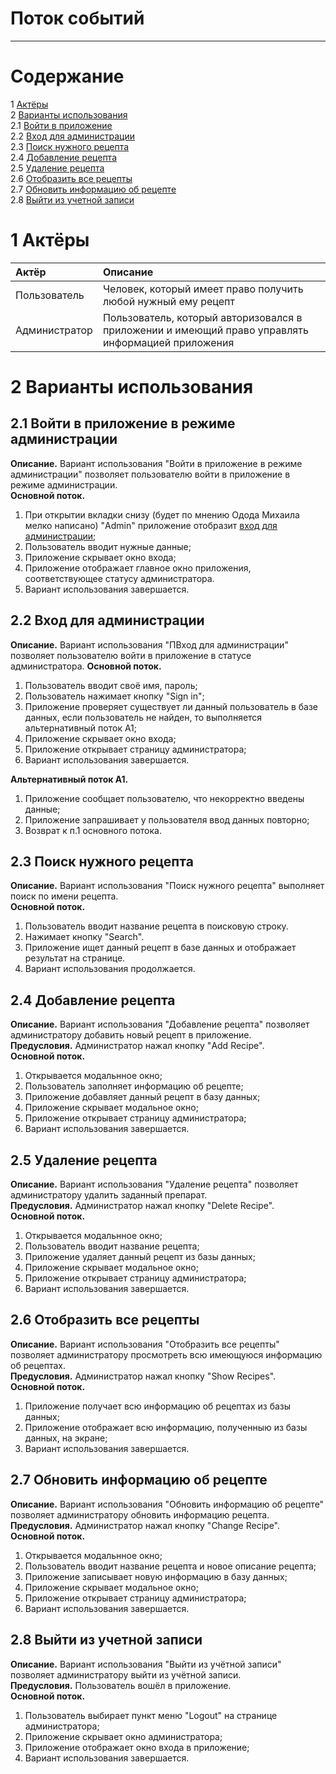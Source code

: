 # Поток событий
---

# Содержание
1 [Актёры](#actors)  
2 [Варианты использования](#use_case)  
2.1 [Войти в приложение](#sign_in_to_the_app)   
2.2 [Вход для администрации](#admin_sign)  
2.3 [Поиск нужного рецепта](#search_recipe)  
2.4 [Добавление рецепта](#add_recipe)  
2.5 [Удаление рецепта](#delete_recipe)  
2.6 [Отобразить все рецепты](#show)  
2.7 [Обновить информацию об рецепте](#change)  
2.8 [Выйти из учетной записи](#logout)  


<a name="actors"/>

# 1 Актёры

| Актёр | Описание |
|:--|:--|
| Пользователь | Человек, который имеет право получить любой нужный ему рецепт |
| Администратор | Пользователь, который авторизовался в приложении и имеющий право управлять информацией приложения |

<a name="use_case"/>

# 2 Варианты использования

<a name="sign_in_to_the_app"/>

## 2.1 Войти в приложение в режиме администрации 

**Описание.** Вариант использования "Войти в приложение в режиме администрации" позволяет пользователю войти в приложение в режиме администрации.  
**Основной поток.**
1. При открытии вкладки снизу (будет по мнению Одода Михаила мелко написано) "Admin"  приложение отобразит [вход для администрации](#admin_sign); 
2. Пользователь вводит нужные данные;
3. Приложение скрывает окно входа;
4. Приложение отображает главное окно приложения, соответствующее статусу администратора.
5. Вариант использования завершается.

<a name="admin_sign"/>

## 2.2 Вход для администрации

**Описание.** Вариант использования "ПВход для администрации" позволяет пользователю войти в приложение в статусе администратора. 
**Основной поток.**
1. Пользователь вводит своё имя, пароль;
2. Пользователь нажимает кнопку "Sign in";
3. Приложение проверяет существует ли данный пользователь в базе данных, если пользователь не найден, 
то выполняется альтернативный поток А1;
6. Приложение скрывает окно входа;
7. Приложение открывает страницу администратора;
7. Вариант использования завершается.




**Альтернативный поток А1.**
1. Приложение сообщает пользователю, что некорректно введены данные;
2. Приложение запрашивает у пользователя ввод данных повторно;
3. Возврат к п.1 основного потока.

<a name="search_recipe"/>

## 2.3 Поиск нужного рецепта

**Описание.** Вариант использования "Поиск нужного рецепта" выполняет поиск по имени рецепта.   
**Основной поток.**

1. Пользователь вводит название рецепта в поисковую строку.
2. Нажимает кнопку "Search".
3. Приложение ищет данный рецепт в базе данных и отображает результат на странице.
4. Вариант использования продолжается.

<a name="add_recipe"/>

## 2.4 Добавление рецепта

**Описание.** Вариант использования "Добавление рецепта" позволяет администратору добавить новый рецепт в приложение.  
**Предусловия.** Администратор нажал кнопку "Add Recipe".  
**Основной поток.**
1. Открывается модальнное окно;
2. Пользователь заполняет информацию об рецепте;
3. Приложение добавляет данный рецепт в базу данных;
4. Приложение скрывает модальное окно;
5. Приложение открывает страницу администратора;
6. Вариант использования завершается.

<a name="delete_recipe"/>

## 2.5 Удаление рецепта

**Описание.** Вариант использования "Удаление рецепта" позволяет администратору удалить заданный препарат.  
**Предусловия.** Администратор нажал кнопку "Delete Recipe".  
**Основной поток.**
1. Открывается модальнное окно;
2. Пользователь вводит название рецепта;
3. Приложение удаляет данный рецепт из базы данных;
4. Приложение скрывает модальное окно;
5. Приложение открывает страницу администратора;
6. Вариант использования завершается.

<a name="show">
  
 ## 2.6 Отобразить все рецепты

**Описание.** Вариант использования "Отобразить все рецепты" позволяет администратору просмотреть всю имеющуюся информацию об рецептах.  
**Предусловия.** Администратор нажал кнопку "Show Recipes".  
**Основной поток.**
1. Приложение получает всю информацию об рецептах из базы данных;
2. Приложение отображает всю информацию, полученныю из базы данных, на экране;
3. Вариант использования завершается.

<a name="change"/>

## 2.7 Обновить информацию об рецепте

**Описание.** Вариант использования "Обновить информацию об рецепте" позволяет администратору обновить информацию рецепта.  
**Предусловия.** Администратор нажал кнопку "Change Recipe".  
**Основной поток.**
1. Открывается модальнное окно;
2. Пользователь вводит название рецепта и новое описание рецепта;
3. Приложение записывает новую информацию в базу данных;
4. Приложение скрывает модальное окно;
5. Приложение открывает страницу администратора;
6. Вариант использования завершается.

<a name="logout"/>

## 2.8 Выйти из учетной записи

**Описание.** Вариант использования "Выйти из учётной записи" позволяет администратору выйти из учётной записи.  
**Предусловия.** Пользователь вошёл в приложение.   
**Основной поток.**
1. Пользователь выбирает пункт меню "Logout" на странице администратора;
2. Приложение скрывает окно администратора;
3. Приложение отображает окно входа в приложение;
4. Вариант использования завершается.
